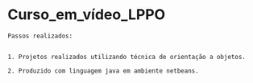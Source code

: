 # Curso_em_vídeo_LPPO

    Passos realizados:
  
  
    1. Projetos realizados utilizando técnica de orientação a objetos.

    2. Produzido com linguagem java em ambiente netbeans.
